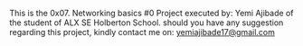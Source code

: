 This is the 0x07. Networking basics #0 Project executed by:
Yemi Ajibade of the student of ALX SE Holberton School.
should you have any suggestion regarding this project,
kindly contact me on: yemiajibade17@gmail.com
